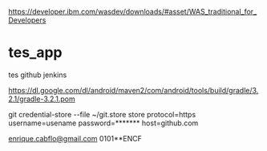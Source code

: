 
https://developer.ibm.com/wasdev/downloads/#asset/WAS_traditional_for_Developers


# tes_app
tes github jenkins



https://dl.google.com/dl/android/maven2/com/android/tools/build/gradle/3.2.1/gradle-3.2.1.pom

git credential-store --file ~/git.store store
protocol=https
username=usename
password=*******
host=github.com




enrique.cabflo@gmail.com
0101**ENCF
